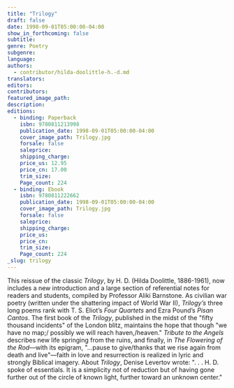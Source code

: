 ```yaml
---
title: "Trilogy"
draft: false
date: 1998-09-01T05:00:00-04:00
show_in_forthcoming: false
subtitle:
genre: Poetry
subgenre:
language:
authors:
  - contributor/hilda-doolittle-h.-d.md
translators:
editors:
contributors:
featured_image_path:
description:
editions:
  - binding: Paperback
    isbn: 9780811213998
    publication_date: 1998-09-01T05:00:00-04:00
    cover_image_path: Trilogy.jpg
    forsale: false
    saleprice:
    shipping_charge:
    price_us: 12.95
    price_cn: 17.00
    trim_size:
    Page_count: 224
  - binding: Ebook
    isbn: 9780811222662
    publication_date: 1998-09-01T05:00:00-04:00
    cover_image_path: Trilogy.jpg
    forsale: false
    saleprice:
    shipping_charge:
    price_us:
    price_cn:
    trim_size:
    Page_count: 224
_slug: trilogy
---
```


This reissue of the classic _Trilogy_, by H. D. (Hilda Doolittle, 1886-1961), now includes a new introduction and a large section of referential notes for readers and students, compiled by Professor Aliki Barnstone. As civilian war poetry (written under the shattering impact of World War II), _Trilogy’s_ three long poems rank with T. S. Eliot’s _Four Quartets_ and Ezra Pound’s _Pisan Cantos_. The first book of the _Trilogy_, published in the midst of the "fifty thousand incidents" of the London blitz, maintains the hope that though "we have no map;/ possibly we will reach haven,/heaven." _Tribute to the Angels_ describes new life springing from the ruins, and finally, in _The Flowering of the Rod_––with its epigram, "…pause to give/thanks that we rise again from death and live"––faith in love and resurrection is realized in lyric and strongly Biblical imagery. About _Trilogy_, Denise Levertov wrote: ". . . H. D. spoke of essentials. It is a simplicity not of reduction but of having gone further out of the circle of known light, further toward an unknown center."

